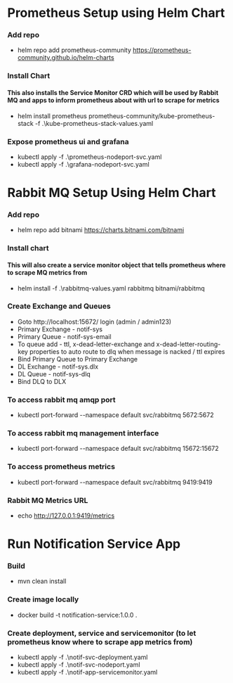 # Prometheus Setup using Helm Chart #

### Add repo ###
* helm repo add prometheus-community https://prometheus-community.github.io/helm-charts

### Install Chart ###
#### This also installs the Service Monitor CRD which will be used by Rabbit MQ and apps to inform prometheus about with url to scrape for metrics ####
* helm install prometheus prometheus-community/kube-prometheus-stack -f .\kube-prometheus-stack-values.yaml

### Expose prometheus ui and grafana ###
* kubectl apply -f .\prometheus-nodeport-svc.yaml
* kubectl apply -f .\grafana-nodeport-svc.yaml


# Rabbit MQ Setup Using Helm Chart #

### Add repo ###
* helm repo add bitnami https://charts.bitnami.com/bitnami

### Install chart ###
#### This will also create a service monitor object that tells prometheus where to scrape MQ metrics from ####
* helm install -f .\rabbitmq-values.yaml rabbitmq bitnami/rabbitmq

### Create Exchange and Queues ###
* Goto http://localhost:15672/ login (admin / admin123)
* Primary Exchange - notif-sys
* Primary Queue - notif-sys-email 
* To queue add - ttl, x-dead-letter-exchange and x-dead-letter-routing-key properties to auto route to dlq when message is nacked / ttl expires
* Bind Primary Queue to Primary Exchange
* DL Exchange - notif-sys.dlx
* DL Queue - notif-sys-dlq
* Bind DLQ to DLX

### To access rabbit mq amqp port
* kubectl port-forward --namespace default svc/rabbitmq 5672:5672

### To access rabbit mq management interface
* kubectl port-forward --namespace default svc/rabbitmq 15672:15672

### To access prometheus metrics
* kubectl port-forward --namespace default svc/rabbitmq 9419:9419

### Rabbit MQ Metrics URL
* echo http://127.0.0.1:9419/metrics

# Run Notification Service App

### Build 
* mvn clean install

### Create image locally
* docker build -t notification-service:1.0.0 .

### Create deployment, service and servicemonitor (to let prometheus know where to scrape app metrics from)
* kubectl apply -f .\notif-svc-deployment.yaml
* kubectl apply -f .\notif-svc-nodeport.yaml
* kubectl apply -f .\notif-app-servicemonitor.yaml
